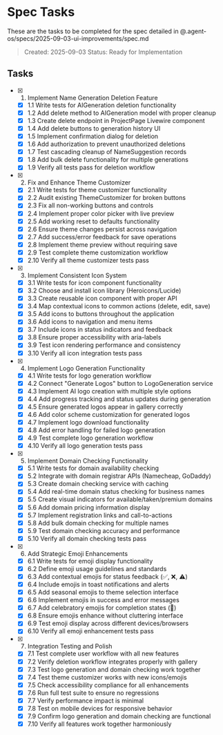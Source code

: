# Spec Tasks

These are the tasks to be completed for the spec detailed in @.agent-os/specs/2025-09-03-ui-improvements/spec.md

> Created: 2025-09-03
> Status: Ready for Implementation

## Tasks

- [x] 1. Implement Name Generation Deletion Feature
  - [x] 1.1 Write tests for AIGeneration deletion functionality
  - [x] 1.2 Add delete method to AIGeneration model with proper cleanup
  - [x] 1.3 Create delete endpoint in ProjectPage Livewire component
  - [x] 1.4 Add delete buttons to generation history UI
  - [x] 1.5 Implement confirmation dialog for deletion
  - [x] 1.6 Add authorization to prevent unauthorized deletions
  - [x] 1.7 Test cascading cleanup of NameSuggestion records
  - [x] 1.8 Add bulk delete functionality for multiple generations
  - [x] 1.9 Verify all tests pass for deletion workflow

- [x] 2. Fix and Enhance Theme Customizer
  - [x] 2.1 Write tests for theme customizer functionality
  - [x] 2.2 Audit existing ThemeCustomizer for broken buttons
  - [x] 2.3 Fix all non-working buttons and controls
  - [x] 2.4 Implement proper color picker with live preview
  - [x] 2.5 Add working reset to defaults functionality
  - [x] 2.6 Ensure theme changes persist across navigation
  - [x] 2.7 Add success/error feedback for save operations
  - [x] 2.8 Implement theme preview without requiring save
  - [x] 2.9 Test complete theme customization workflow
  - [x] 2.10 Verify all theme customizer tests pass

- [x] 3. Implement Consistent Icon System
  - [x] 3.1 Write tests for icon component functionality
  - [x] 3.2 Choose and install icon library (Heroicons/Lucide)
  - [x] 3.3 Create reusable icon component with proper API
  - [x] 3.4 Map contextual icons to common actions (delete, edit, save)
  - [x] 3.5 Add icons to buttons throughout the application
  - [x] 3.6 Add icons to navigation and menu items
  - [x] 3.7 Include icons in status indicators and feedback
  - [x] 3.8 Ensure proper accessibility with aria-labels
  - [x] 3.9 Test icon rendering performance and consistency
  - [x] 3.10 Verify all icon integration tests pass

- [x] 4. Implement Logo Generation Functionality
  - [x] 4.1 Write tests for logo generation workflow
  - [x] 4.2 Connect "Generate Logos" button to LogoGeneration service
  - [x] 4.3 Implement AI logo creation with multiple style options
  - [x] 4.4 Add progress tracking and status updates during generation
  - [x] 4.5 Ensure generated logos appear in gallery correctly
  - [x] 4.6 Add color scheme customization for generated logos
  - [x] 4.7 Implement logo download functionality
  - [x] 4.8 Add error handling for failed logo generation
  - [x] 4.9 Test complete logo generation workflow
  - [x] 4.10 Verify all logo generation tests pass

- [x] 5. Implement Domain Checking Functionality
  - [x] 5.1 Write tests for domain availability checking
  - [x] 5.2 Integrate with domain registrar APIs (Namecheap, GoDaddy)
  - [x] 5.3 Create domain checking service with caching
  - [x] 5.4 Add real-time domain status checking for business names
  - [x] 5.5 Create visual indicators for available/taken/premium domains
  - [x] 5.6 Add domain pricing information display
  - [x] 5.7 Implement registration links and call-to-actions
  - [x] 5.8 Add bulk domain checking for multiple names
  - [x] 5.9 Test domain checking accuracy and performance
  - [x] 5.10 Verify all domain checking tests pass

- [x] 6. Add Strategic Emoji Enhancements
  - [x] 6.1 Write tests for emoji display functionality
  - [x] 6.2 Define emoji usage guidelines and standards
  - [x] 6.3 Add contextual emojis for status feedback (✅, ❌, ⚠️)
  - [x] 6.4 Include emojis in toast notifications and alerts
  - [x] 6.5 Add seasonal emojis to theme selection interface
  - [x] 6.6 Implement emojis in success and error messages
  - [x] 6.7 Add celebratory emojis for completion states (🎉)
  - [x] 6.8 Ensure emojis enhance without cluttering interface
  - [x] 6.9 Test emoji display across different devices/browsers
  - [x] 6.10 Verify all emoji enhancement tests pass

- [x] 7. Integration Testing and Polish
  - [x] 7.1 Test complete user workflow with all new features
  - [x] 7.2 Verify deletion workflow integrates properly with gallery
  - [x] 7.3 Test logo generation and domain checking work together
  - [x] 7.4 Test theme customizer works with new icons/emojis
  - [x] 7.5 Check accessibility compliance for all enhancements
  - [x] 7.6 Run full test suite to ensure no regressions
  - [x] 7.7 Verify performance impact is minimal
  - [x] 7.8 Test on mobile devices for responsive behavior
  - [x] 7.9 Confirm logo generation and domain checking are functional
  - [x] 7.10 Verify all features work together harmoniously